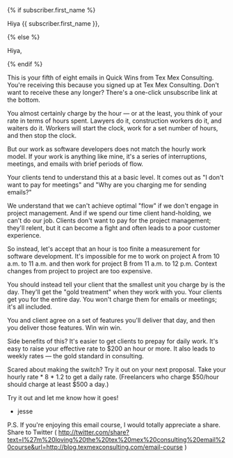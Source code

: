 {% if subscriber.first_name %}

Hiya {{ subscriber.first_name }},

{% else %}

Hiya,

{% endif %}

This is your fifth of eight emails in Quick Wins from Tex Mex
Consulting. You're receiving this because you signed up at Tex
Mex Consulting. Don't want to receive these any longer? There's a
one-click unsubscribe link at the bottom.

You almost certainly charge by the hour — or at the least, you
think of your rate in terms of hours spent. Lawyers do it,
construction workers do it, and waiters do it. Workers will start
the clock, work for a set number of hours, and then stop the
clock.

But our work as software developers does not match the hourly
work model. If your work is anything like mine, it's a series of
interruptions, meetings, and emails with brief periods of flow.

Your clients tend to understand this at a basic level. It comes
out as "I don't want to pay for meetings" and "Why are you
charging me for sending emails?"

We understand that we can't achieve optimal "flow" if we don't
engage
in project management. And if we spend our time client
hand-holding,
we can't do our job. Clients don't want to pay for the project
management; they'll relent, but it can become a fight and often
leads to a poor customer experience.

So instead, let's accept that an hour is too finite a measurement
for software development. It's impossible for me to work on
project A from 10 a.m. to 11 a.m. and then work for project B
from 11 a.m. to 12 p.m. Context changes from project to project
are too expensive.

You should instead tell your client that the smallest unit you
charge by is the day. They'll get the "gold treatment" when they
work with you. Your clients get you for the entire day. You won't
charge them for emails or meetings; it's all included.

You and client agree on a set of features you'll deliver that
day, and then you deliver those features. Win win win.

Side benefits of this? It's easier to get clients to prepay for
daily work. It's easy to raise your effective rate to $200 an
hour or more. It also leads to weekly rates — the gold standard
in consulting.

Scared about making the switch? Try it out on your next proposal.
Take your hourly rate * 8 * 1.2 to get a daily rate. (Freelancers
who charge $50/hour should charge at least $500 a day.)

Try it out and let me know how it goes!

* jesse

P.S. If you're enjoying this email course, I would totally
appreciate a share. Share to Twitter ( http://twitter.com/share?text=I%27m%20loving%20the%20tex%20mex%20consulting%20email%20course&url=http://blog.texmexconsulting.com/email-course )
